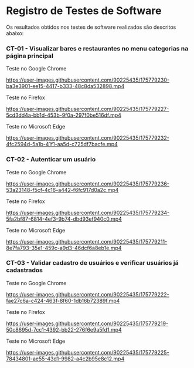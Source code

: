 # Registro de Testes de Software

Os resultados obtidos nos testes de software realizados são descritos abaixo:

### CT-01 - Visualizar bares e restaurantes no menu categorias na página principal

Teste no Google Chrome

https://user-images.githubusercontent.com/90225435/175779230-ba3e3901-ee15-4417-b333-48c8da532898.mp4

Teste no Firefox

https://user-images.githubusercontent.com/90225435/175779227-5cd3dd4a-bb1d-453b-9f0a-297f0be516df.mp4

Teste no Microsoft Edge

https://user-images.githubusercontent.com/90225435/175779232-4fc2594d-5a1b-41f1-aa5d-c725df7bacfe.mp4

### CT-02 - Autenticar um usuário

Teste no Google Chrome

https://user-images.githubusercontent.com/90225435/175779236-53a23148-f5cf-4c16-a442-f6fc917d0a2c.mp4

Teste no Firefox

https://user-images.githubusercontent.com/90225435/175779234-5fa2bf87-6814-4ef3-9b74-dbd93ef940c0.mp4

Teste no Microsoft Edge

https://user-images.githubusercontent.com/90225435/175779211-8e7fa793-35e1-459c-a9d3-46dcf6a8eb1e.mp4


### CT-03 - Validar cadastro de usuários e verificar usuários já cadastrados

Teste no Google Chrome

https://user-images.githubusercontent.com/90225435/175779222-fae27c6a-c424-463f-8f60-1db16b72389f.mp4

Teste no Firefox

https://user-images.githubusercontent.com/90225435/175779219-50c8695d-7cc1-4392-bb22-276f6e9a5fd1.mp4

Teste no Microsoft Edge

https://user-images.githubusercontent.com/90225435/175779225-78434801-ae55-43d1-9982-a4c2b95e8c12.mp4
